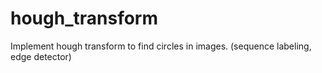 # hough_transform
Implement hough transform to find circles in images. (sequence labeling, edge detector)
